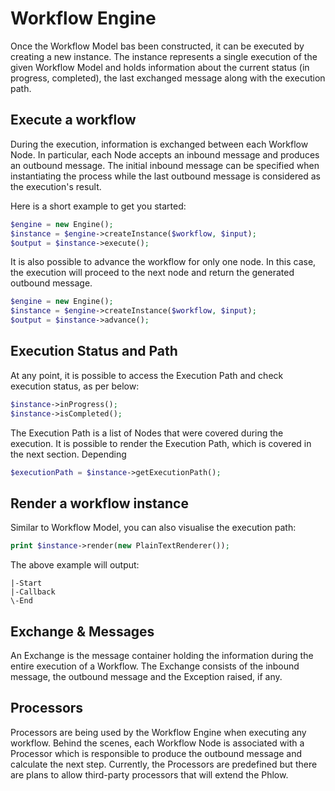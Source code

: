 # Workflow Engine
Once the Workflow Model bas been constructed, it can be executed by creating a new instance. The instance represents a single execution of the given Workflow Model and holds information about the current status (in progress, completed), the last exchanged message along with the execution path.

## Execute a workflow
During the execution, information is exchanged between each Workflow Node. In particular, each Node accepts an inbound message and produces an outbound message. The initial inbound message can be specified when instantiating the process while the last outbound message is considered as the execution's result.

Here is a short example to get you started:

``` php
$engine = new Engine();
$instance = $engine->createInstance($workflow, $input);
$output = $instance->execute();
```

It is also possible to advance the workflow for only one node. In this case, the execution will proceed to the next node and return the generated outbound message.

``` php
$engine = new Engine();
$instance = $engine->createInstance($workflow, $input);
$output = $instance->advance();
```

## Execution Status and Path
At any point, it is possible to access the Execution Path and check execution status, as per below:

``` php
$instance->inProgress(); 
$instance->isCompleted();
```

The Execution Path is a list of Nodes that were covered during the execution. It is possible to render the Execution Path, which is covered in the next section. Depending

``` php
$executionPath = $instance->getExecutionPath();
```

## Render a workflow instance
Similar to Workflow Model, you can also visualise the execution path:

``` php
print $instance->render(new PlainTextRenderer());
```

The above example will output:

```
|-Start
|-Callback
\-End
```

## Exchange & Messages
An Exchange is the message container holding the information during the entire execution of a Workflow. The Exchange consists of the inbound message, the outbound message and the Exception raised, if any.

## Processors
Processors are being used by the Workflow Engine when executing any workflow. Behind the scenes, each Workflow Node is associated with a Processor which is responsible to produce the outbound message and calculate the next step. Currently, the Processors are predefined but there are plans to allow third-party processors that will extend the Phlow.
